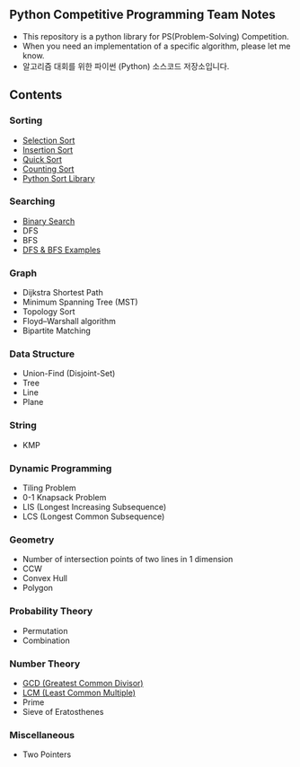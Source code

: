 ## Python Competitive Programming Team Notes

* This repository is a python library for PS(Problem-Solving) Competition.
* When you need an implementation of a specific algorithm, please let me know.
* 알고리즘 대회를 위한 파이썬 (Python) 소스코드 저장소입니다.

## Contents

### Sorting

* [Selection Sort](/Sorting/selection_sort.py)
* [Insertion Sort](/Sorting/insertion_sort.py)
* [Quick Sort](/Sorting/quick_sort.py)
* [Counting Sort](/Sorting/counting_sort.py)
* [Python Sort Library](/Sorting/python_sort_library.py)

### Searching

* [Binary Search](/Searching/binary_search.py)
* DFS
* BFS
* [DFS & BFS Examples](/Searching/dfs_and_bfs_example_1.py)

### Graph

* Dijkstra Shortest Path
* Minimum Spanning Tree (MST)
* Topology Sort
* Floyd–Warshall algorithm
* Bipartite Matching

### Data Structure

* Union-Find (Disjoint-Set)
* Tree
* Line
* Plane

### String

* KMP

### Dynamic Programming

* Tiling Problem
* 0-1 Knapsack Problem
* LIS (Longest Increasing Subsequence)
* LCS (Longest Common Subsequence)

### Geometry

* Number of intersection points of two lines in 1 dimension
* CCW
* Convex Hull
* Polygon

### Probability Theory

* Permutation
* Combination

### Number Theory

* [GCD (Greatest Common Divisor)](/Number%20Theory/gcd.py)
* [LCM (Least Common Multiple)](/Number%20Theory/lcm.py)
* Prime
* Sieve of Eratosthenes

### Miscellaneous

* Two Pointers
